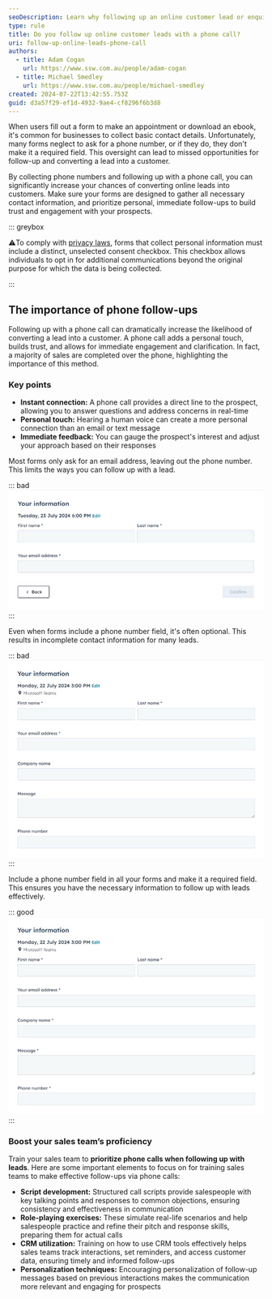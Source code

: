 ```yaml
---
seoDescription: Learn why following up an online customer lead or enquiry with a phone call can significantly boost your sales success.
type: rule
title: Do you follow up online customer leads with a phone call?
uri: follow-up-online-leads-phone-call
authors:
  - title: Adam Cogan
    url: https://www.ssw.com.au/people/adam-cogan
  - title: Michael Smedley
    url: https://www.ssw.com.au/people/michael-smedley
created: 2024-07-22T13:42:55.753Z
guid: d3a57f29-ef1d-4932-9ae4-cf8296f6b3d8
---
```


When users fill out a form to make an appointment or download an ebook, it's common for businesses to collect basic contact details. Unfortunately, many forms neglect to ask for a phone number, or if they do, they don't make it a required field. This oversight can lead to missed opportunities for follow-up and converting a lead into a customer.

By collecting phone numbers and following up with a phone call, you can significantly increase your chances of converting online leads into customers. Make sure your forms are designed to gather all necessary contact information, and prioritize personal, immediate follow-ups to build trust and engagement with your prospects.

<!--endintro-->
::: greybox

⚠️To comply with [privacy laws](https://www.oaic.gov.au/privacy/your-privacy-rights/your-personal-information/consent-to-the-handling-of-personal-information), forms that collect personal information must include a distinct, unselected consent checkbox. This checkbox allows individuals to opt in for additional communications beyond the original purpose for which the data is being collected.  

:::

## The importance of phone follow-ups

Following up with a phone call can dramatically increase the likelihood of converting a lead into a customer. A phone call adds a personal touch, builds trust, and allows for immediate engagement and clarification. In fact, a majority of sales are completed over the phone, highlighting the importance of this method.

### Key points

* **Instant connection:** A phone call provides a direct line to the prospect, allowing you to answer questions and address concerns in real-time
* **Personal touch:** Hearing a human voice can create a more personal connection than an email or text message
* **Immediate feedback:** You can gauge the prospect's interest and adjust your approach based on their responses

Most forms only ask for an email address, leaving out the phone number. This limits the ways you can follow up with a lead.

::: bad
![Figure: Bad example - The form misses the opportunity to collect a phone number, reducing follow-up options](online-form-without-phone-number-field.jpg)
:::

Even when forms include a phone number field, it's often optional. This results in incomplete contact information for many leads.

::: bad
![Figure: Bad example - The phone number is not required, leading to many leads without a phone number](online-form-with-phone-number-not-mandatory.jpg)
:::

Include a phone number field in all your forms and make it a required field. This ensures you have the necessary information to follow up with leads effectively.

::: good
![Figure: Good example - The form collects all essential contact information, enabling multiple follow-up methods](online-form-with-phone-number-mandatory.jpg)
:::

### Boost your sales team’s proficiency

Train your sales team to **prioritize phone calls when following up with leads**. Here are some important elements to focus on for training sales teams to make effective follow-ups via phone calls:

* **Script development:** Structured call scripts provide salespeople with key talking points and responses to common objections, ensuring consistency and effectiveness in communication
* **Role-playing exercises:** These simulate real-life scenarios and help salespeople practice and refine their pitch and response skills, preparing them for actual calls
* **CRM utilization:** Training on how to use CRM tools effectively helps sales teams track interactions, set reminders, and access customer data, ensuring timely and informed follow-ups
* **Personalization techniques:** Encouraging personalization of follow-up messages based on previous interactions makes the communication more relevant and engaging for prospects
